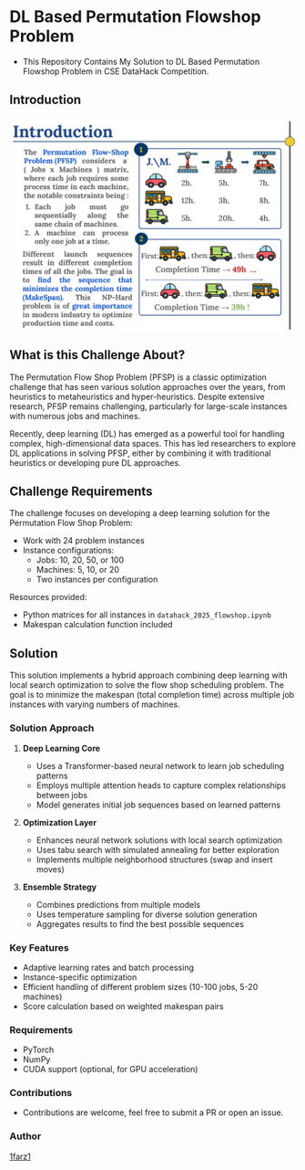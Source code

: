 # DL Based Permutation Flowshop Problem

- This Repository Contains My Solution to DL Based Permutation Flowshop Problem in CSE DataHack Competition.

## Introduction

![Flow Shop Demo](./assets/demo.png)

## What is this Challenge About?

The Permutation Flow Shop Problem (PFSP) is a classic optimization challenge that has seen various solution approaches over the years, from heuristics to metaheuristics and hyper-heuristics. Despite extensive research, PFSP remains challenging, particularly for large-scale instances with numerous jobs and machines.

Recently, deep learning (DL) has emerged as a powerful tool for handling complex, high-dimensional data spaces. This has led researchers to explore DL applications in solving PFSP, either by combining it with traditional heuristics or developing pure DL approaches.

## Challenge Requirements

The challenge focuses on developing a deep learning solution for the Permutation Flow Shop Problem:

- Work with 24 problem instances
- Instance configurations:
  - Jobs: 10, 20, 50, or 100
  - Machines: 5, 10, or 20
  - Two instances per configuration

Resources provided:

- Python matrices for all instances in `datahack_2025_flowshop.ipynb`
- Makespan calculation function included

## Solution

This solution implements a hybrid approach combining deep learning with local search optimization to solve the flow shop scheduling problem. The goal is to minimize the makespan (total completion time) across multiple job instances with varying numbers of machines.

### Solution Approach

1. **Deep Learning Core**
   - Uses a Transformer-based neural network to learn job scheduling patterns
   - Employs multiple attention heads to capture complex relationships between jobs
   - Model generates initial job sequences based on learned patterns

2. **Optimization Layer**
   - Enhances neural network solutions with local search optimization
   - Uses tabu search with simulated annealing for better exploration
   - Implements multiple neighborhood structures (swap and insert moves)

3. **Ensemble Strategy**
   - Combines predictions from multiple models
   - Uses temperature sampling for diverse solution generation
   - Aggregates results to find the best possible sequences

### Key Features

- Adaptive learning rates and batch processing
- Instance-specific optimization
- Efficient handling of different problem sizes (10-100 jobs, 5-20 machines)
- Score calculation based on weighted makespan pairs

### Requirements

- PyTorch
- NumPy
- CUDA support (optional, for GPU acceleration)

### Contributions

- Contributions are welcome, feel free to submit a PR or open an issue.

### Author

[1farz1](github.com/1farz1)
